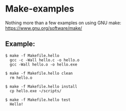 # Make-examples
Nothing more than a few examples on using GNU make:
https://www.gnu.org/software/make/

## Example:
```
$ make -f Makefile.hello 
  gcc -c -Wall hello.c -o hello.o
  gcc -Wall hello.o -o hello.exe

$ make -f Makefile.hello clean
  rm hello.o

$ make -f Makefile.hello install
  cp hello.exe ~/scripts/

$ make -f Makefile.hello test
  Hello!
```
